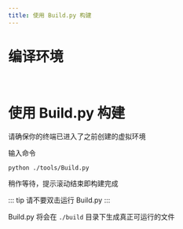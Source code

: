 ```yaml
---
title: 使用 Build.py 构建
---
```

# 编译环境

<br>

# 使用 Build.py 构建

请确保你的终端已进入了之前创建的虚拟环境

输入命令

``` Bash
python ./tools/Build.py
```

稍作等待，提示滚动结束即构建完成

::: tip
请不要双击运行 Build.py
:::

Build.py 将会在 `./build` 目录下生成真正可运行的文件